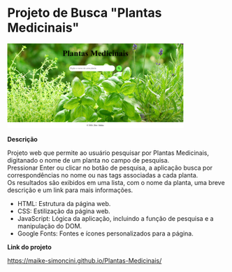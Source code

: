 # Projeto de Busca "Plantas Medicinais"

<a><img width="80%" src="img/tela.png"></a>

**Descrição**

Projeto web que permite ao usuário pesquisar por Plantas Medicinais, digitanado o nome de um planta no campo de pesquisa. <br>
Pressionar Enter ou clicar no botão de pesquisa, a aplicação busca por correspondências no nome ou nas tags associadas a cada planta. <br>
Os resultados são exibidos em uma lista, com o nome da planta, uma breve descrição e um link para mais informações.
* HTML: Estrutura da página web.
* CSS: Estilização da página web.
* JavaScript: Lógica da aplicação, incluindo a função de pesquisa e a manipulação do DOM.
* Google Fonts: Fontes e ícones personalizados para a página.

**Link do projeto**

https://maike-simoncini.github.io/Plantas-Medicinais/

